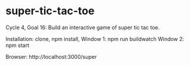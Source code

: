# super-tic-tac-toe
Cycle 4, Goal 16: Build an interactive game of super tic tac toe.

Installation: clone, npm install, 
Window 1:
npm run buildwatch
Window 2:
npm start

Browser: http://localhost:3000/super
